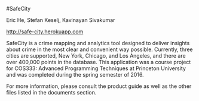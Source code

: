 #SafeCity

Eric He, Stefan Keselj, Kavinayan Sivakumar

http://safe-city.herokuapp.com

SafeCity is a crime mapping and analytics tool designed to deliver insights about crime in the most clear and convenient way possible. Currently, three cities are supported, New York, Chicago, and Los Angeles, and there are over 400,000 points in the database. This application was a course project for COS333: Advanced Programming Techniques at Princeton University and was completed during the spring semester of 2016.

For more information, please consult the product guide as well as the other files listed in the documents section.